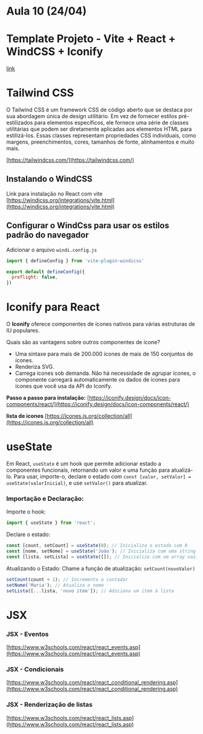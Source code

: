 # Aula 10 (24/04) 

# Template Projeto - Vite + React + WindCSS + Iconify

[link](https://github.com/mmamorim/bootstrapreact)

# Tailwind CSS

O Tailwind CSS é um framework CSS de código aberto que se destaca por sua abordagem única de design utilitário. Em vez de fornecer estilos pré-estilizados para elementos específicos, ele fornece uma série de classes utilitárias que podem ser diretamente aplicadas aos elementos HTML para estilizá-los. Essas classes representam propriedades CSS individuais, como margens, preenchimentos, cores, tamanhos de fonte, alinhamentos e muito mais.

[https://tailwindcss.com/](https://tailwindcss.com/)

## Instalando o WindCSS

Link para instalação no React com vite
[https://windicss.org/integrations/vite.html](https://windicss.org/integrations/vite.html)

## Configurar o WindCss para usar os estilos padrão do navegador

Adicionar o arquivo ```windi.config.js```

~~~js
import { defineConfig } from 'vite-plugin-windicss'

export default defineConfig({
  preflight: false,
})
~~~

# Iconify para React

O **Iconify** oferece componentes de ícones nativos para várias estruturas de IU populares.

Quais são as vantagens sobre outros componentes de ícone?

* Uma sintaxe para mais de 200.000 ícones de mais de 150 conjuntos de ícones. 
* Renderiza SVG. 
* Carrega ícones sob demanda. Não há necessidade de agrupar ícones, o componente carregará automaticamente os dados de ícones para ícones que você usa da API do Iconify.

**Passo a passo para instalação:** [https://iconify.design/docs/icon-components/react/](https://iconify.design/docs/icon-components/react/)

**lista de icones** [https://icones.js.org/collection/all](https://icones.js.org/collection/all)

# useState

Em React, ```useState``` é um hook que permite adicionar estado a componentes funcionais, retornando um valor e uma função para atualizá-lo. Para usar, importe-o, declare o estado com ```const [valor, setValor] = useState(valorInicial)```, e use ```setValor()``` para atualizar. 

### Importação e Declaração:

Importe o hook: 
~~~js
import { useState } from 'react'; 
~~~

Declare o estado:

~~~js
const [count, setCount] = useState(0); // Inicializa o estado com 0 
const [nome, setNome] = useState('João'); // Inicializa com uma string 
const [lista, setLista] = useState([]); // Inicializa com um array vazio 
~~~

Atualizando o Estado:
Chame a função de atualização: ```setCount(novoValor) ```

~~~js
setCount(count + 1); // Incrementa o contador 
setNome('Maria'); // Atualiza o nome 
setLista([...lista, 'novo item']); // Adiciona um item à lista 
~~~

# JSX

### JSX - Eventos

[https://www.w3schools.com/react/react_events.asp](https://www.w3schools.com/react/react_events.asp)

### JSX - Condicionais

[https://www.w3schools.com/react/react_conditional_rendering.asp](https://www.w3schools.com/react/react_conditional_rendering.asp)

### JSX - Renderização de listas

[https://www.w3schools.com/react/react_lists.asp](https://www.w3schools.com/react/react_lists.asp)

